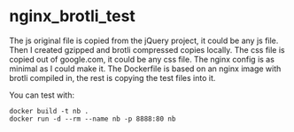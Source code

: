 # nginx_brotli_test

The js original file is copied from the jQuery project, it could be any js file. Then I created gzipped and brotli compressed copies locally.
The css file is copied out of google.com, it could be any css file.
The nginx config is as minimal as I could make it.
The Dockerfile is based on an nginx image with brotli compiled in, the rest is copying the test files into it.

You can test with:
```
docker build -t nb .
docker run -d --rm --name nb -p 8888:80 nb
```
